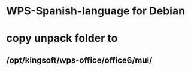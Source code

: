 # WPS-Spanish-language for Debian

# copy unpack folder to
## /opt/kingsoft/wps-office/office6/mui/
